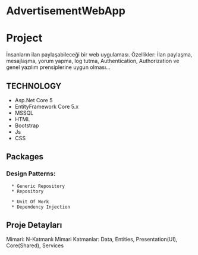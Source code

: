 # AdvertisementWebApp
 

# Project

İnsanların ilan paylaşabileceği bir web uygulaması.
 Özellikler: 
         İlan paylaşma, mesajlaşma, yorum yapma, log tutma, Authentication, Authorization ve genel yazılım prensiplerine uygun olması...



## TECHNOLOGY

* Asp.Net Core 5
* EntityFramework Core 5.x
* MSSQL
* HTML
* Bootstrap
* Js
* CSS


## Packages


 ### Design Patterns:
      * Generic Repository     
      * Repository 
                                                                                                                                          
      * Unit Of Work
      * Dependency Injection
      
      
## Proje Detayları
Mimari: N-Katmanlı Mimari
  Katmanlar: Data, Entities, Presentation(UI), Core(Shared), Services
  
 
